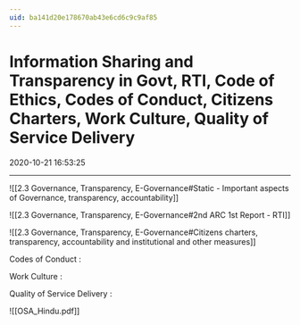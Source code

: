 ```yaml
---
uid: ba141d20e178670ab43e6cd6c9c9af85
---
```


# Information Sharing and Transparency in Govt, RTI, Code of Ethics, Codes of Conduct, Citizens Charters, Work Culture, Quality of Service Delivery

2020-10-21 16:53:25

---

![[2.3 Governance, Transparency, E-Governance#Static - Important aspects of Governance, transparency, accountability]]

![[2.3 Governance, Transparency, E-Governance#2nd ARC 1st Report - RTI]]

![[2.3 Governance, Transparency, E-Governance#Citizens charters, transparency, accountability and institutional and other measures]]

Codes of Conduct :

Work Culture :

Quality of Service Delivery :

![[OSA_Hindu.pdf]]
